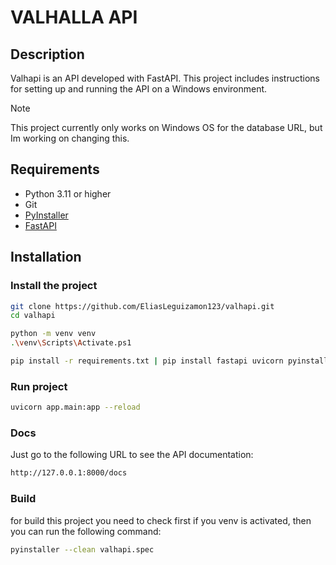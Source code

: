 # VALHALLA API

## Description
Valhapi is an API developed with FastAPI. This project includes instructions for setting up and running the API on a Windows environment.

> [!NOTE]  
> This project currently only works on Windows OS for the database URL, but Im working on changing this.


## Requirements
- Python 3.11 or higher
- Git
- [PyInstaller](https://www.pyinstaller.org/)
- [FastAPI](https://fastapi.tiangolo.com)

## Installation

### Install the project

```bash
git clone https://github.com/EliasLeguizamon123/valhapi.git
cd valhapi
```

```bash
python -m venv venv
.\venv\Scripts\Activate.ps1

pip install -r requirements.txt | pip install fastapi uvicorn pyinstaller
```

### Run project

```bash
uvicorn app.main:app --reload

```

### Docs

Just go to the following URL to see the API documentation:

```bash
http://127.0.0.1:8000/docs
```

### Build 

for build this project you need to check first if you venv is activated, then you can run the following command:

```bash
pyinstaller --clean valhapi.spec
```
